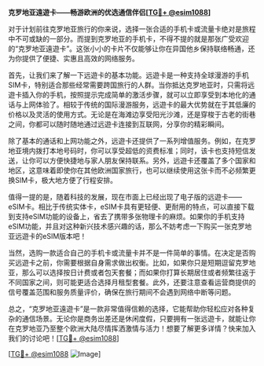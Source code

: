 **克罗地亚遠遊卡——畅游欧洲的优选通信伴侣[[TG💪+ @esim1088](https://t.me/s/esim1088)]**

对于计划前往克罗地亚旅行的你来说，选择一张合适的手机卡或流量卡绝对是旅程中不可或缺的一部分。而提到克罗地亚的手机卡，不得不提的就是那张广受欢迎的“克罗地亚遠遊卡”。这张小小的卡片不仅能够让你在异国他乡保持联络畅通，还为你提供了便捷、实惠且高效的网络服务。

首先，让我们来了解一下远遊卡的基本功能。远遊卡是一种支持全球漫游的手机SIM卡，特别适合那些经常需要跨国旅行的人群。当你抵达克罗地亚时，只需将远遊卡插入你的手机，按照提示完成简单的激活步骤，就可以立即享受到本地化的通话与上网体验了。相较于传统的国际漫游服务，远遊卡的最大优势就在于其低廉的价格以及灵活的使用方式。无论是在海滩边享受阳光沙滩，还是穿梭于古老的街巷之间，你都可以随时随地通过远遊卡连接到互联网，分享你的精彩瞬间。

除了基本的通话和上网功能之外，远遊卡还提供了一系列增值服务。例如，在克罗地亚境内拨打本地号码时，你可以享受超低的资费标准；同时，该卡也支持短信发送，让你可以方便快捷地与家人朋友保持联系。另外，远遊卡还覆盖了多个国家和地区，这意味着即使你在其他欧洲国家旅行，也可以继续使用这张卡而不必频繁更换SIM卡，极大地方便了行程安排。

值得一提的是，随着科技的发展，现在市面上已经出现了电子版的远遊卡——eSIM卡。相比于传统实体卡，eSIM卡具有更轻便、更耐用的特点，可以直接下载到支持eSIM功能的设备上，省去了携带多张物理卡的麻烦。如果你的手机支持eSIM功能，并且对这种新兴技术感兴趣的话，那么不妨考虑一下购买一张克罗地亚远遊卡的eSIM版本吧！

当然，选购一款适合自己的手机卡或流量卡并不是一件简单的事情。在决定是否购买远遊卡之前，你需要根据自身需求做出权衡。比如，如果你只是短期逗留克罗地亚，那么可以选择按日计费或者包天套餐；而如果你打算长期居住或者频繁往返于不同国家之间，则可能更适合选择月租型套餐。此外，还要注意查看运营商提供的信号覆盖范围和服务质量评价，确保在旅行期间不会遇到网络中断等问题。

总之，“克罗地亚遠遊卡”是一款非常值得信赖的选择，它能帮助你轻松应对各种复杂的通信场景。无论你是商务出差还是休闲度假，只要拥有一张远遊卡，就能让你在克罗地亚乃至整个欧洲大陆尽情挥洒激情与活力！想要了解更多详情？快来加入我们的讨论吧！[[TG💪+ @esim1088](https://t.me/s/esim1088)]

[[TG💪+ @esim1088](https://t.me/s/esim1088) ![Image](https://i.postimg.cc/4NQfJmqS/Snipaste-2025-05-13-00-14-12.png)]